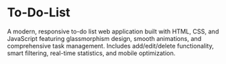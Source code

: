 # To-Do-List
A modern, responsive to-do list web application built with HTML, CSS, and JavaScript featuring glassmorphism design, smooth animations, and comprehensive task management. Includes add/edit/delete functionality, smart filtering, real-time statistics, and mobile optimization. 
